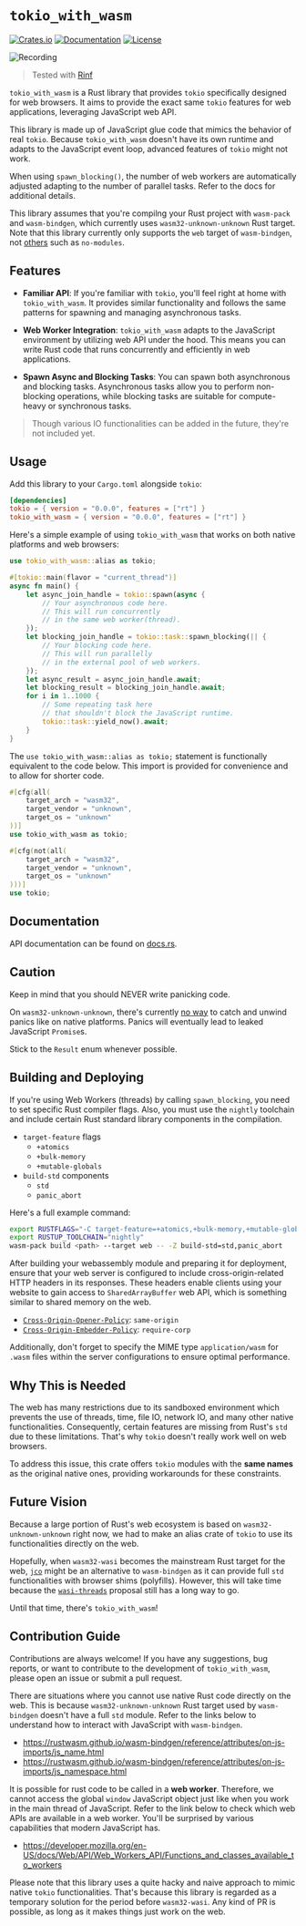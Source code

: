 # `tokio_with_wasm`

[![Crates.io](https://img.shields.io/crates/v/tokio_with_wasm.svg)](https://crates.io/crates/tokio_with_wasm)
[![Documentation](https://docs.rs/tokio_with_wasm/badge.svg)](https://docs.rs/tokio_with_wasm)
[![License](https://img.shields.io/crates/l/tokio_with_wasm.svg)](https://github.com/cunarist/tokio-with-wasm/blob/main/LICENSE)

![Recording](https://github.com/cunarist/tokio-with-wasm/assets/66480156/77fa5838-23c7-4e3b-b1ba-61146972c2aa)

> Tested with [Rinf](https://github.com/cunarist/rinf)

`tokio_with_wasm` is a Rust library that provides `tokio` specifically designed for web browsers. It aims to provide the exact same `tokio` features for web applications, leveraging JavaScript web API.

This library is made up of JavaScript glue code that mimics the behavior of real `tokio`. Because `tokio_with_wasm` doesn't have its own runtime and adapts to the JavaScript event loop, advanced features of `tokio` might not work.

When using `spawn_blocking()`, the number of web workers are automatically adjusted adapting to the number of parallel tasks. Refer to the docs for additional details.

This library assumes that you're compilng your Rust project with `wasm-pack` and `wasm-bindgen`, which currently uses `wasm32-unknown-unknown` Rust target. Note that this library currently only supports the `web` target of `wasm-bindgen`, not [others](https://rustwasm.github.io/wasm-bindgen/reference/deployment.html) such as `no-modules`.

## Features

- **Familiar API**: If you're familiar with `tokio`, you'll feel right at home with `tokio_with_wasm`. It provides similar functionality and follows the same patterns for spawning and managing asynchronous tasks.

- **Web Worker Integration**: `tokio_with_wasm` adapts to the JavaScript environment by utilizing web API under the hood. This means you can write Rust code that runs concurrently and efficiently in web applications.

- **Spawn Async and Blocking Tasks**: You can spawn both asynchronous and blocking tasks. Asynchronous tasks allow you to perform non-blocking operations, while blocking tasks are suitable for compute-heavy or synchronous tasks.

> Though various IO functionalities can be added in the future, they're not included yet.

## Usage

Add this library to your `Cargo.toml` alongside `tokio`:

```toml
[dependencies]
tokio = { version = "0.0.0", features = ["rt"] }
tokio_with_wasm = { version = "0.0.0", features = ["rt"] }
```

Here's a simple example of using `tokio_with_wasm` that works on both native platforms and web browsers:

```rust
use tokio_with_wasm::alias as tokio;

#[tokio::main(flavor = "current_thread")]
async fn main() {
    let async_join_handle = tokio::spawn(async {
        // Your asynchronous code here.
        // This will run concurrently
        // in the same web worker(thread).
    });
    let blocking_join_handle = tokio::task::spawn_blocking(|| {
        // Your blocking code here.
        // This will run parallelly
        // in the external pool of web workers.
    });
    let async_result = async_join_handle.await;
    let blocking_result = blocking_join_handle.await;
    for i in 1..1000 {
        // Some repeating task here
        // that shouldn't block the JavaScript runtime.
        tokio::task::yield_now().await;
    }
}
```

The `use tokio_with_wasm::alias as tokio;` statement is functionally equivalent to the code below. This import is provided for convenience and to allow for shorter code.

```rust
#[cfg(all(
    target_arch = "wasm32",
    target_vendor = "unknown",
    target_os = "unknown"
))]
use tokio_with_wasm as tokio;

#[cfg(not(all(
    target_arch = "wasm32",
    target_vendor = "unknown",
    target_os = "unknown"
)))]
use tokio;
```

## Documentation

API documentation can be found on [docs.rs](https://docs.rs/tokio_with_wasm).

## Caution

Keep in mind that you should NEVER write panicking code.

On `wasm32-unknown-unknown`, there's currently [no way](https://rustwasm.github.io/wasm-bindgen/api/wasm_bindgen_futures/fn.future_to_promise.html#panics) to catch and unwind panics like on native platforms. Panics will eventually lead to leaked JavaScript `Promise`s.

Stick to the `Result` enum whenever possible.

## Building and Deploying

If you're using Web Workers (threads) by calling `spawn_blocking`, you need to set specific Rust compiler flags. Also, you must use the `nightly` toolchain and include certain Rust standard library components in the compilation.

- `target-feature` flags
  - `+atomics`
  - `+bulk-memory`
  - `+mutable-globals`
- `build-std` components
  - `std`
  - `panic_abort`

Here's a full example command:

```sh
export RUSTFLAGS="-C target-feature=+atomics,+bulk-memory,+mutable-globals"
export RUSTUP_TOOLCHAIN="nightly"
wasm-pack build <path> --target web -- -Z build-std=std,panic_abort
```

After building your webassembly module and preparing it for deployment, ensure that your web server is configured to include cross-origin-related HTTP headers in its responses. These headers enable clients using your website to gain access to `SharedArrayBuffer` web API, which is something similar to shared memory on the web.

- [`Cross-Origin-Opener-Policy`](https://developer.mozilla.org/en-US/docs/Web/HTTP/Headers/Cross-Origin-Opener-Policy): `same-origin`
- [`Cross-Origin-Embedder-Policy`](https://developer.mozilla.org/en-US/docs/Web/HTTP/Headers/Cross-Origin-Embedder-Policy): `require-corp`

Additionally, don't forget to specify the MIME type `application/wasm` for `.wasm` files within the server configurations to ensure optimal performance.

## Why This is Needed

The web has many restrictions due to its sandboxed environment which prevents the use of threads, time, file IO, network IO, and many other native functionalities. Consequently, certain features are missing from Rust's `std` due to these limitations. That's why `tokio` doesn't really work well on web browsers.

To address this issue, this crate offers `tokio` modules with the **same names** as the original native ones, providing workarounds for these constraints.

## Future Vision

Because a large portion of Rust's web ecosystem is based on `wasm32-unknown-unknown` right now, we had to make an alias crate of `tokio` to use its functionalities directly on the web.

Hopefully, when `wasm32-wasi` becomes the mainstream Rust target for the web, [`jco`](https://github.com/bytecodealliance/jco) might be an alternative to `wasm-bindgen` as it can provide full `std` functionalities with browser shims (polyfills). However, this will take time because the [`wasi-threads`](https://github.com/WebAssembly/wasi-threads) proposal still has a long way to go.

Until that time, there's `tokio_with_wasm`!

## Contribution Guide

Contributions are always welcome! If you have any suggestions, bug reports, or want to contribute to the development of `tokio_with_wasm`, please open an issue or submit a pull request.

There are situations where you cannot use native Rust code directly on the web. This is because `wasm32-unknown-unknown` Rust target used by `wasm-bindgen` doesn't have a full `std` module. Refer to the links below to understand how to interact with JavaScript with `wasm-bindgen`.

- https://rustwasm.github.io/wasm-bindgen/reference/attributes/on-js-imports/js_name.html
- https://rustwasm.github.io/wasm-bindgen/reference/attributes/on-js-imports/js_namespace.html

It is possible for rust code to be called in a **web worker**. Therefore, we cannot access the global `window` JavaScript object
just like when you work in the main thread of JavaScript. Refer to the link below to check which web APIs are available in a web worker.
You'll be surprised by various capabilities that modern JavaScript has.

- https://developer.mozilla.org/en-US/docs/Web/API/Web_Workers_API/Functions_and_classes_available_to_workers

Please note that this library uses a quite hacky and naive approach to mimic native `tokio` functionalities. That's because this library is regarded as a temporary solution for the period before `wasm32-wasi`. Any kind of PR is possible, as long as it makes things just work on the web.
